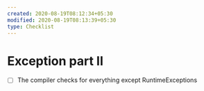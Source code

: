 ```yaml
---
created: 2020-08-19T08:12:34+05:30
modified: 2020-08-19T08:13:39+05:30
type: Checklist
---
```


# Exception part II

- [ ] The compiler checks for everything except RuntimeExceptions